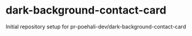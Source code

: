 # dark-background-contact-card

Initial repository setup for pr-poehali-dev/dark-background-contact-card
